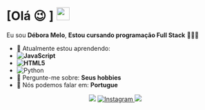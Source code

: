 # [Olá :wink: ] <img src="https://github.com/TheDudeThatCode/TheDudeThatCode/blob/master/Assets/Mario_Hello_Big.gif" width="30px">

Eu sou <strong>Débora Melo</strong>, <strong>Estou cursando programação Full Stack</strong> 👨🏻‍💻 

- 🚀 Atualmente estou aprendendo: <strong>
- ![JavaScript](https://img.shields.io/badge/javascript-%23323330.svg?style=for-the-badge&logo=javascript&logoColor=%23F7DF1E)
- ![HTML5](https://img.shields.io/badge/html5-%23E34F26.svg?style=for-the-badge&logo=html5&logoColor=white)</strong> 
- ![Python](https://img.shields.io/badge/python-3670A0?style=for-the-badge&logo=python&logoColor=ffdd54)
- 💬 Pergunte-me sobre: <strong>Seus hobbies</strong>
- 📣 Nós podemos falar em: <strong>Portugue</strong>

<div align="center">

  <a href="#" alt="Gmail">
    <img src="https://img.shields.io/badge/-Gmail-FF0000?style=flat-square&labelColor=FF0000&logo=gmail&logoColor=white&link=LINK-DO-SEU-EMAIL"/></a>

  <a href="#" alt="Linkedin">
    <img src="https://img.shields.io/badge/-Linkedin-0e76a8?style=flat-square&logo=Linkedin&l…
              
  <a href="#" alt="Instagram">
    <img src="https://img.shields.io/badge/-Instagram-DF0174?style=flat-square&labelColor=DF0174&logo=instagram&logoColor=white&link=LINK-DO-SEU-INSTAGRAM"/></a>

</div>
